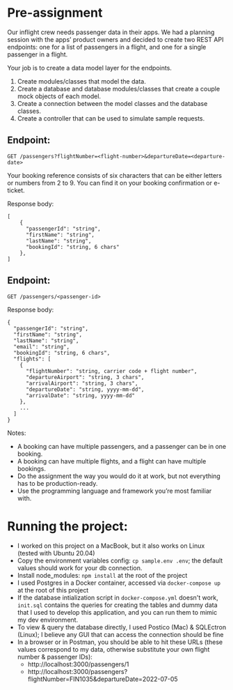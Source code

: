 # Pre-assignment
Our inflight crew needs passenger data in their apps. We had a planning session with the apps’ product owners and decided to create two REST API endpoints: one for a list of passengers in a flight, and one for a single passenger in a flight.

Your job is to create a data model layer for the endpoints.
1. Create modules/classes that model the data.
2. Create a database and database modules/classes that create a couple mock objects of each model. 
3. Create a connection between the model classes and the database classes.
4. Create a controller that can be used to simulate sample requests.

## Endpoint:

`GET /passengers?flightNumber=<flight-number>&departureDate=<departure-date>`

Your booking reference consists of six characters that can be either letters or numbers from 2 to 9. You can find it on your booking confirmation or e-ticket.

Response body:
```
[ 
	{
	  "passengerId": "string",
	  "firstName": "string",
	  "lastName": "string",
	  "bookingId": "string, 6 chars"
	},
]
```
## Endpoint:

`GET /passengers/<passenger-id>`

Response body:
```
{
  "passengerId": "string",
  "firstName": "string",
  "lastName": "string",
  "email": "string",
  "bookingId": "string, 6 chars",
  "flights": [
    {
      "flightNumber": "string, carrier code + flight number", 
      "departureAirport": "string, 3 chars", 
      "arrivalAirport": "string, 3 chars",
      "departureDate": "string, yyyy-mm-dd",
      "arrivalDate": "string, yyyy-mm-dd"
    },
    ... 
  ]
}
```
Notes:
- A booking can have multiple passengers, and a passenger can be in one booking.
- A booking can have multiple flights, and a flight can have multiple bookings.
- Do the assignment the way you would do it at work, but not everything has to be production-ready.
- Use the programming language and framework you’re most familiar with.

# Running the project:
- I worked on this project on a MacBook, but it also works on Linux (tested with Ubuntu 20.04)
- Copy the environment variables config: `cp sample.env .env`; the default values should work for your db connection.
- Install node_modules: `npm install` at the root of the project
- I used Postgres in a Docker container, accessed via `docker-compose up` at the root of this project
- If the database intialization script in `docker-compose.yml` doesn't work, `init.sql` contains the queries for creating the tables and dummy data that I used to develop this application, and you can run them to mimic my dev environment.
- To view & query the database directly, I used Postico (Mac) & SQLEctron (Linux); I believe any GUI that can access the connection should be fine
- In a browser or in Postman, you should be able to hit these URLs (these values correspond to my data, otherwise substitute your own flight number & passenger IDs):
  - http://localhost:3000/passengers/1
  - http://localhost:3000/passengers?flightNumber=FIN1035&departureDate=2022-07-05
